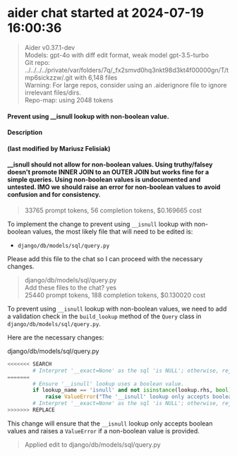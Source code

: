 
# aider chat started at 2024-07-19 16:00:36

> Aider v0.37.1-dev  
> Models: gpt-4o with diff edit format, weak model gpt-3.5-turbo  
> Git repo: ../../../../private/var/folders/7q/_fx2smvd0hq3nkt98d3kt4f00000gn/T/tmp6sickzzw/.git with 6,148 files  
> Warning: For large repos, consider using an .aiderignore file to ignore irrelevant files/dirs.  
> Repo-map: using 2048 tokens  

#### Prevent using __isnull lookup with non-boolean value.  
#### Description  
#### 	   
#### 		(last modified by Mariusz Felisiak)  
#### 	   
#### __isnull should not allow for non-boolean values. Using truthy/falsey doesn't promote INNER JOIN to an OUTER JOIN but works fine for a simple queries. Using non-boolean values is ​undocumented and untested. IMO we should raise an error for non-boolean values to avoid confusion and for consistency.  
> 33765 prompt tokens, 56 completion tokens, $0.169665 cost  

To implement the change to prevent using `__isnull` lookup with non-boolean values, the most likely file that will need to be edited is:

- `django/db/models/sql/query.py`

Please add this file to the chat so I can proceed with the necessary changes.

> django/db/models/sql/query.py  
> Add these files to the chat? yes  
> 25440 prompt tokens, 188 completion tokens, $0.130020 cost  

To prevent using `__isnull` lookup with non-boolean values, we need to add a validation check in the `build_lookup` method of the `Query` class in `django/db/models/sql/query.py`.

Here are the necessary changes:

django/db/models/sql/query.py
```python
<<<<<<< SEARCH
        # Interpret '__exact=None' as the sql 'is NULL'; otherwise, reject all
=======
        # Ensure '__isnull' lookup uses a boolean value.
        if lookup_name == 'isnull' and not isinstance(lookup.rhs, bool):
            raise ValueError("The '__isnull' lookup only accepts boolean values.")
        # Interpret '__exact=None' as the sql 'is NULL'; otherwise, reject all
>>>>>>> REPLACE
```

This change will ensure that the `__isnull` lookup only accepts boolean values and raises a `ValueError` if a non-boolean value is provided.

> Applied edit to django/db/models/sql/query.py  
